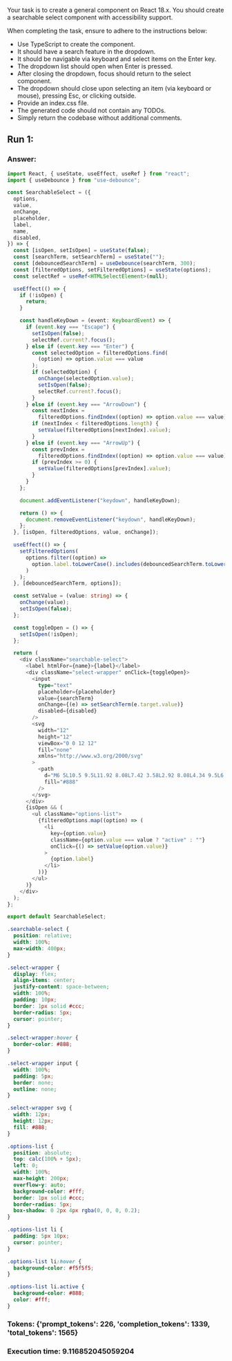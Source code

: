 Your task is to create a general component on React 18.x.
You should create a searchable select component with accessibility support.

When completing the task, ensure to adhere to the instructions below:
- Use TypeScript to create the component.
- It should have a search feature in the dropdown.
- It should be navigable via keyboard and select items on the Enter key.
- The dropdown list should open when Enter is pressed.
- After closing the dropdown, focus should return to the select component.
- The dropdown should close upon selecting an item (via keyboard or mouse), pressing Esc, or clicking outside.
- Provide an index.css file.
- The generated code should not contain any TODOs.
- Simply return the codebase without additional comments.

## Run 1:
### Answer:
```typescript
import React, { useState, useEffect, useRef } from "react";
import { useDebounce } from "use-debounce";

const SearchableSelect = ({
  options,
  value,
  onChange,
  placeholder,
  label,
  name,
  disabled,
}) => {
  const [isOpen, setIsOpen] = useState(false);
  const [searchTerm, setSearchTerm] = useState("");
  const [debouncedSearchTerm] = useDebounce(searchTerm, 300);
  const [filteredOptions, setFilteredOptions] = useState(options);
  const selectRef = useRef<HTMLSelectElement>(null);

  useEffect(() => {
    if (!isOpen) {
      return;
    }

    const handleKeyDown = (event: KeyboardEvent) => {
      if (event.key === "Escape") {
        setIsOpen(false);
        selectRef.current?.focus();
      } else if (event.key === "Enter") {
        const selectedOption = filteredOptions.find(
          (option) => option.value === value
        );
        if (selectedOption) {
          onChange(selectedOption.value);
          setIsOpen(false);
          selectRef.current?.focus();
        }
      } else if (event.key === "ArrowDown") {
        const nextIndex =
          filteredOptions.findIndex((option) => option.value === value) + 1;
        if (nextIndex < filteredOptions.length) {
          setValue(filteredOptions[nextIndex].value);
        }
      } else if (event.key === "ArrowUp") {
        const prevIndex =
          filteredOptions.findIndex((option) => option.value === value) - 1;
        if (prevIndex >= 0) {
          setValue(filteredOptions[prevIndex].value);
        }
      }
    };

    document.addEventListener("keydown", handleKeyDown);

    return () => {
      document.removeEventListener("keydown", handleKeyDown);
    };
  }, [isOpen, filteredOptions, value, onChange]);

  useEffect(() => {
    setFilteredOptions(
      options.filter((option) =>
        option.label.toLowerCase().includes(debouncedSearchTerm.toLowerCase())
      )
    );
  }, [debouncedSearchTerm, options]);

  const setValue = (value: string) => {
    onChange(value);
    setIsOpen(false);
  };

  const toggleOpen = () => {
    setIsOpen(!isOpen);
  };

  return (
    <div className="searchable-select">
      <label htmlFor={name}>{label}</label>
      <div className="select-wrapper" onClick={toggleOpen}>
        <input
          type="text"
          placeholder={placeholder}
          value={searchTerm}
          onChange={(e) => setSearchTerm(e.target.value)}
          disabled={disabled}
        />
        <svg
          width="12"
          height="12"
          viewBox="0 0 12 12"
          fill="none"
          xmlns="http://www.w3.org/2000/svg"
        >
          <path
            d="M6 5L10.5 9.5L11.92 8.08L7.42 3.58L2.92 8.08L4.34 9.5L6 5Z"
            fill="#888"
          />
        </svg>
      </div>
      {isOpen && (
        <ul className="options-list">
          {filteredOptions.map((option) => (
            <li
              key={option.value}
              className={option.value === value ? "active" : ""}
              onClick={() => setValue(option.value)}
            >
              {option.label}
            </li>
          ))}
        </ul>
      )}
    </div>
  );
};

export default SearchableSelect;
```

```css
.searchable-select {
  position: relative;
  width: 100%;
  max-width: 400px;
}

.select-wrapper {
  display: flex;
  align-items: center;
  justify-content: space-between;
  width: 100%;
  padding: 10px;
  border: 1px solid #ccc;
  border-radius: 5px;
  cursor: pointer;
}

.select-wrapper:hover {
  border-color: #888;
}

.select-wrapper input {
  width: 100%;
  padding: 5px;
  border: none;
  outline: none;
}

.select-wrapper svg {
  width: 12px;
  height: 12px;
  fill: #888;
}

.options-list {
  position: absolute;
  top: calc(100% + 5px);
  left: 0;
  width: 100%;
  max-height: 200px;
  overflow-y: auto;
  background-color: #fff;
  border: 1px solid #ccc;
  border-radius: 5px;
  box-shadow: 0 2px 4px rgba(0, 0, 0, 0.2);
}

.options-list li {
  padding: 5px 10px;
  cursor: pointer;
}

.options-list li:hover {
  background-color: #f5f5f5;
}

.options-list li.active {
  background-color: #888;
  color: #fff;
}
```
### Tokens: {'prompt_tokens': 226, 'completion_tokens': 1339, 'total_tokens': 1565}
### Execution time: 9.116852045059204

